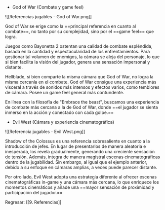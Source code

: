 
- God of War (Combate y game feel)

![[Referencias jugables - God of War.png]]

God of War se erige como la ==principal referencia en cuanto al combate==, no tanto por su complejidad, sino por el ==game feel== que logra.

Juegos como Bayonetta 2 ostentan una calidad de combate espléndida, basada en la cantidad y espectacularidad de los enfrentamientos. Para gestionar tal volumen de enemigos, la cámara se aleja del personaje, lo que si bien facilita la visión del jugador, genera una sensación impersonal y distante.

Hellblade, si bien comparte la misma cámara que God of War, no logra la misma cercanía en el combate. God of War consigue una experiencia más visceral a través de sonidos más intensos y efectos varios, como temblores de cámara. Posee un game feel general más contundente.

En línea con la filosofía de "Embrace the beast", buscamos una experiencia de combate más cercana a la de God of War, donde ==el jugador se sienta inmerso en la acción y conectado con cada golpe.==

- Evil West (Cámara y experiencia cinematográfica)

![[Referencia jugables - Evil West.png]]

Shadow of the Colossus es una referencia sobresaliente en cuanto a la introducción de jefes. En lugar de presentarlos de manera aleatoria e inesperada, los revela gradualmente, generando una creciente sensación de tensión. Además, integra de manera magistral escenas cinematográficas dentro de la jugabilidad. Sin embargo, al igual que el ejemplo anterior, debido a su enfoque en cámaras amplias, a veces puede parecer distante.

Por otro lado, Evil West adopta una estrategia diferente al ofrecer escenas cinematográficas in-game y una cámara más cercana, lo que enriquece los momentos cinemáticos y añade una ==mayor sensación de proximidad y participación del jugador.==



Regresar: [[9. Referencias]]
